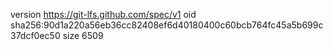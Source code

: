 version https://git-lfs.github.com/spec/v1
oid sha256:90d1a220a56eb36cc82408ef6d40180400c60bcb764fc45a5b699c37dcf0ec50
size 6509
